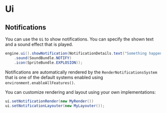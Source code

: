 # Ui

## Notifications

You can use the `Ui` to show notifications.
You can specify the shown text and a sound effect that is played.

``` java
engine.ui().showNotification(NotificationDetails.text("Something happened!")
    .sound(SoundBundle.NOTIFY)
    .icon(SpriteBundle.EXPLOSION));
```

Notifications are automatically rendered by the `RenderNotificationsSystem` that is one of the default systems enabled using `environment.enableAllFeatures()`.

You can customize rendering and layout using your own implementations:

``` java
ui.setNotificationRender(new MyRender())
ui.setNotificationLayouter(new MyLayouter());
```